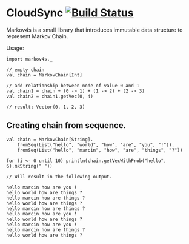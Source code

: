 
# CloudSync [![Build Status](https://travis-ci.org/markosski/cloudsync.svg?branch=master)](https://travis-ci.org/markosski/markov4s)
Markov4s is a small library that introduces immutable data structure to represent Markov Chain.

Usage:

```
import markov4s._

// empty chain
val chain = MarkovChain[Int]

// add relationship between node of value 0 and 1
val chain1 = chain + (0 -> 1) + (1 -> 2) + (2 -> 3)
val chain2 = chain1.getVec(0, 4)

// result: Vector(0, 1, 2, 3)
```

## Creating chain from sequence.

```
val chain = MarkovChain[String].
    fromSeq(List("hello", "world", "how", "are", "you", "!")).
    fromSeq(List("hello", "marcin", "how", "are", "things", "?"))

for (i <- 0 until 10) println(chain.getVecWithProb("hello", 6).mkString(" "))

// Will result in the following output.

hello marcin how are you !
hello world how are things ?
hello marcin how are things ?
hello world how are things ?
hello marcin how are things ?
hello marcin how are you !
hello world how are things ?
hello marcin how are you !
hello marcin how are things ?
hello world how are things ?
```
